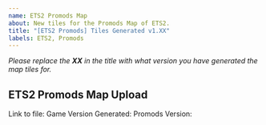 ```yaml
---
name: ETS2 Promods Map
about: New tiles for the Promods Map of ETS2.
title: "[ETS2 Promods] Tiles Generated v1.XX"
labels: ETS2, Promods
---
```


*Please replace the **XX** in the title with what version you have generated the map tiles for.*

## ETS2 Promods Map Upload

Link to file:
Game Version Generated:
Promods Version: